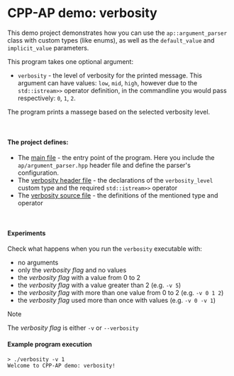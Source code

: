 # CPP-AP demo: verbosity

This demo project demonstrates how you can use the `ap::argument_parser` class with custom types (like enums), as well as the `default_value` and `implicit_value` parameters.

This program takes one optional argument:

- `verbosity` - the level of verbosity for the printed message. This argument can have values: `low`, `mid`, `high`, however due to the `std::istream>>` operator definition, in the commandline you would pass respectively: `0`, `1`, `2`.

The program prints a massege based on the selected verbosity level.

<br />

#### The project defines:

- The [main file](app/main.cpp) - the entry point of the program. Here you include the `ap/argument_parser.hpp` header file and define the parser's configuration.
- The [verbosity header file](include/verbosity.hpp) - the declarations of the `verbosity_level` custom type and the required `std::istream>>` operator
- The [verbosity source file](source/verbosity.cpp) - the definitions of the mentioned type and operator

<br />

#### Experiments

Check what happens when you run the `verbosity` executable with:

- no arguments
- only the *verbosity flag* and no values
- the *verbosity flag* with a value from 0 to 2
- the *verbosity flag* with a value greater than 2 (e.g. `-v 5`)
- the *verbosity flag* with more than one value from 0 to 2 (e.g. `-v 0 1 2`)
- the *verbosity flag* used more than once with values (e.g. `-v 0 -v 1`)

> [!NOTE]
> The *verbosity flag* is either `-v` or `--verbosity`

#### Example program execution

```shell
> ./verbosity -v 1
Welcome to CPP-AP demo: verbosity!
```
